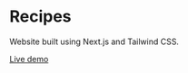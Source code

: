 # Recipes

Website built using Next.js and Tailwind CSS.

[Live demo](https://recipes-five.vercel.app)